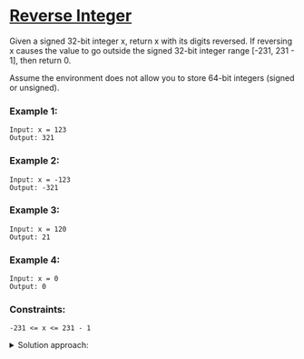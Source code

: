 # [Reverse Integer](https://leetcode.com/problems/reverse-integer/)

Given a signed 32-bit integer x, return x with its digits reversed. If reversing x causes the value to go outside the signed 32-bit integer range [-231, 231 - 1], then return 0.

Assume the environment does not allow you to store 64-bit integers (signed or unsigned).

 

### Example 1:

    Input: x = 123   
    Output: 321

### Example 2:

    Input: x = -123   
    Output: -321

### Example 3:

    Input: x = 120   
    Output: 21

### Example 4:

    Input: x = 0   
    Output: 0

 

### Constraints:

    -231 <= x <= 231 - 1

<details>
<summary>Solution approach:</summary>
Convert the absolute value of the number into a string, reverse the string and convert back to number, adding sign as needed.
</details>
